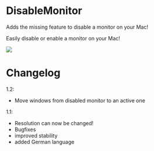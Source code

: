 DisableMonitor
==============
Adds the missing feature to disable a monitor on your Mac!

Easily disable or enable a monitor on your Mac!



![](https://raw.githubusercontent.com/Eun/DisableMonitor/res/screenshot1.png)

Changelog
=========
1.2:
* Move windows from disabled monitor to an active one

1.1: 
* Resolution can now be changed!
* Bugfixes
* improved stability
* added German language
